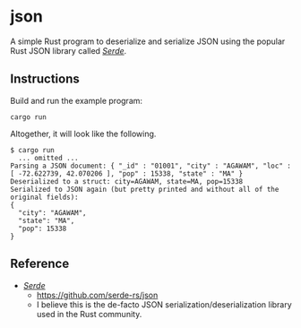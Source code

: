 # json

A simple Rust program to deserialize and serialize JSON using the popular Rust JSON library called [*Serde*](https://github.com/serde-rs/json).


## Instructions

Build and run the example program:
```shell
cargo run
```

Altogether, it will look like the following.

```text
$ cargo run
  ... omitted ...
Parsing a JSON document: { "_id" : "01001", "city" : "AGAWAM", "loc" : [ -72.622739, 42.070206 ], "pop" : 15338, "state" : "MA" }
Deserialized to a struct: city=AGAWAM, state=MA, pop=15338
Serialized to JSON again (but pretty printed and without all of the original fields):
{
  "city": "AGAWAM",
  "state": "MA",
  "pop": 15338
}
```


## Reference

* [*Serde*](https://github.com/serde-rs/json)
    * <https://github.com/serde-rs/json>
    * I believe this is the de-facto JSON serialization/deserialization library used in the Rust community.

